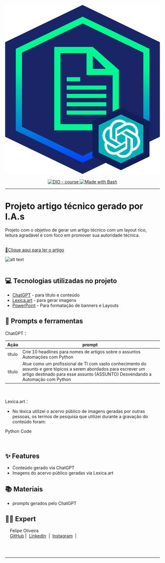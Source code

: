 
![alt text](banner.png)

<p align="center">
  <a href="https://dio.me/"><img src="https://img.shields.io/badge/DIO-Course-28DA77?logo=youtube" alt="DIO - course">
  </a>
  <a href="https://www.gnu.org/software/bash/" title="Go to Bash homepage"><img src="https://img.shields.io/badge/Prompt-Project-blue?logo=gnu-bash&amp;logoColor=white" alt="Made with Bash">
  </a>
</p>

-------

# Projeto artigo técnico gerado por I.A.s


Projeto com o objetivo de gerar um artigo técnico com um layout rico, leitura agradável e com foco em promover sua autoridade técnica.

<a href="https://web.dio.me/articles/desvendando-as-automacoes-com-python?back=%2Farticles&open-modal=true&page=1&order=oldest" title="View PDF now"> 

<BR>
📕Clique aqui para ler o artigo</a>

![alt text](image-2.png)
<BR><BR>


## 💻 Tecnologias utilizadas no projeto

- [ChatGPT](https://chat.openai.com/) - para título e conteúdo
- [Lexica.art](https://lexica.art/) - para gerar imagens
- [PowerPoint](https://www.microsoft.com/en/microsoft-365/powerpoint) - Para formatação de banners e Layouts

## 📄 Prompts e ferramentas


ChatGPT：

|   Ação   | prompt                                                                                                                                                                                                                                                                         |
| :------: | ------------------------------------------------------------------------------------------------------------------------------------------------------------------------------------------------------------------------------------------------------------------------------ |
|  título  | Crie 10 headlines para nomes de artigos sobre o assuntos Automações com Python 
|  título  | Atue como um profissional de TI com vasto conhecimento do assunto e gere tópicos a serem abordados para escrever um artigo destinado para esse assunto {ASSUNTO} Desvendando a Automação com Python 

<br><br>
Lexica.art：

- No léxica utilizei o acervo público de imagens geradas por outras pessoas, os termos de pesquisa que utilizei durante a gravação do conteúdo foram:

Python Code 

<br>

## ✨ Features

- Conteúdo gerado via ChatGPT
- Imagens do acervo público geradas via Lexica.art

## 📚 Materiais

- prompts gerados pelo ChatGPT



## 👨‍💻 Expert

<p>
    <p>&nbsp&nbsp&nbsp Felipe Oliveira<br>
    &nbsp&nbsp&nbsp
    <a href="https://github.com/felipeAguiarCode">
    GitHub</a>&nbsp;|&nbsp;
    <a href="https://github.com/FelipeOlli">LinkedIn</a>
&nbsp;|&nbsp;
    <a href="https://www.instagram.com/felipeolliver">
    Instagram</a>
&nbsp;|&nbsp;</p>
</p>
<br/><br/>
<p>

---
